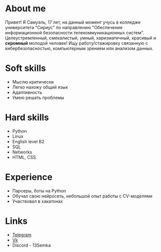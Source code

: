# About me
Привет! Я Самуэль, 17 лет, на данный момент учусь в колледже университета "Сириус" по направлению "Обеспечение информационной безопасности телекоммуникационных систем". Целеустремленный, смекалистый, умный, харизматичный, красивый и <b>скромный</b> молодой человек! Ищу работу/стажировку связанную с кибербезопасностью, компьютерным зрением или анализом данных.
# Soft skills
* Мыслю критически
* Легко нахожу общий язык
* Адаптивность
* Умею решать проблемы
# Hard skills
* Python
* Linux
* English level B2
* SQL
* Networks
* HTML, CSS
# Experience
* Парсеры, боты на Python
* Обучал свою нейросеть, небольшой опыт работы с CV-моделями
* Участвовал в хакатонах
# Links 
* <a href="https://t.me/doitordietrying">Telegram<a/>
* <a href="https://vk.com/iaintgonnaquit">Vk</a>
* Discord - 13Semka

